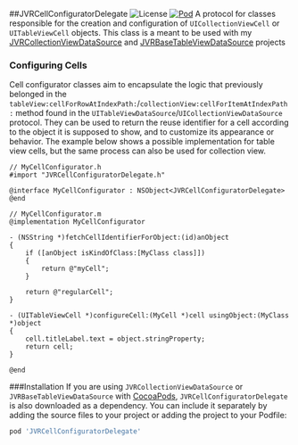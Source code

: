 ##JVRCellConfiguratorDelegate ![License](http://img.shields.io/badge/license-MIT-blue.svg)  [![Pod](https://cocoapod-badges.herokuapp.com/v/JVRCellConfiguratorDelegate/badge.png)](http://cocoadocs.org/docsets/JVRCellConfiguratorDelegate/1.0.2/) 
A protocol for classes responsible for the creation and configuration of `UICollectionViewCell` or `UITableViewCell` objects. This class is a meant to be used with my [JVRCollectionViewDataSource](https://github.com/jozsef-vesza/JVRCollectionViewDataSource) and [JVRBaseTableViewDataSource](https://github.com/jozsef-vesza/JVRBaseTableViewDataSource) projects
### Configuring Cells
Cell configurator classes aim to encapsulate the logic that previously belonged in the `tableView:cellForRowAtIndexPath:`/`collectionView:cellForItemAtIndexPath:` method found in the `UITableViewDataSource`/`UICollectionViewDataSource` protocol. They can be used to return the reuse identifier for a cell according to the object it is supposed to show, and to customize its appearance or behavior. The example below shows a possible implementation for table view cells, but the same process can also be used for collection view.
```objc
// MyCellConfigurator.h
#import "JVRCellConfiguratorDelegate.h"

@interface MyCellConfigurator : NSObject<JVRCellConfiguratorDelegate>
@end

// MyCellConfigurator.m
@implementation MyCellConfigurator

- (NSString *)fetchCellIdentifierForObject:(id)anObject
{
    if ([anObject isKindOfClass:[MyClass class]])
    {
        return @"myCell";
    }

    return @"regularCell";
}

- (UITableViewCell *)configureCell:(MyCell *)cell usingObject:(MyClass *)object
{
    cell.titleLabel.text = object.stringProperty;
    return cell;
}

@end
```
###Installation
If you are using `JVRCollectionViewDataSource` or `JVRBaseTableViewDataSource` with [CocoaPods](http://cocoapods.org/), `JVRCellConfiguratorDelegate` is also downloaded as a dependency. You can include it separately by adding the source files to your project or adding the project to your Podfile:
```Ruby
pod 'JVRCellConfiguratorDelegate'
```
